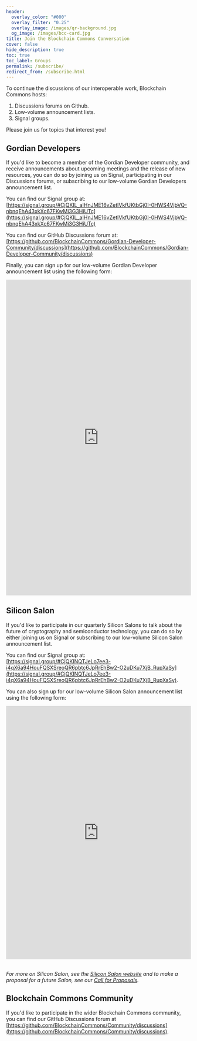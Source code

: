 ```yaml
---
header:
  overlay_color: "#000"
  overlay_filter: "0.25"
  overlay_image: /images/qr-background.jpg
  og_image: /images/bcc-card.jpg
title: Join the Blockchain Commons Conversation
cover: false
hide_description: true
toc: true
toc_label: Groups
permalink: /subscribe/
redirect_from: /subscribe.html
---
```


To continue the discussions of our interoperable work, Blockchain Commons hosts:
1. Discussions forums on Github.
2. Low-volume announcement lists.
3. Signal groups.

Please join us for topics that interest you!

## Gordian Developers

If you'd like to become a member of the Gordian Developer community, and receive announcements about upcoming meetings and the release of new resources, you can do so by  joining us on Signal, participating in our Discussions forums, or subscribing to our low-volume Gordian Developers announcement list.

You can find our Signal group at:
[https://signal.group/#CjQKIL_aIHnJME16vZetIVkfUKtbGj0I-0HWS4VjbVQ-nbnqEhA43xkXc67FKwMi3G3HiUTc](https://signal.group/#CjQKIL_aIHnJME16vZetIVkfUKtbGj0I-0HWS4VjbVQ-nbnqEhA43xkXc67FKwMi3G3HiUTc)

You can find our GitHub Discussions forum at: [https://github.com/BlockchainCommons/Gordian-Developer-Community/discussions](https://github.com/BlockchainCommons/Gordian-Developer-Community/discussions)

Finally, you can sign up for our low-volume Gordian Developer announcement list using the following form:

<iframe width="100%" height="860" src="https://4c957a4c.sibforms.com/serve/MUIEAHW5lZ3ENqiRER8BiJM81U2g_xu74SaK0QfUd_M8_w1q7Y5cahlLIPTU3z59dIxZhZzaIO5B6nE3OH6U04IXTjp-0k32vNyq5qMN7EJE9MwV8ezVR0ldW-ebKjNe6KcnTD5GMOKq80jwbolxjQszNtSyHHNcXLt8-0CHEdxBp_Jb1wnKXnRar-UZfvjoMepahGm-LhSee0Sb" frameborder="0" scrolling="auto" allowfullscreen style="display: block;margin-left: auto;margin-right: auto;max-width: 100%;"></iframe>

## Silicon Salon

If you'd like to participate in our quarterly Silicon Salons to talk about the future of cryptography and semiconductor technology, you can do so by either  joining us on Signal or subscribing to our low-volume Silicon Salon announcement list.

You can find our Signal group at: [https://signal.group/#CjQKINQTJeLo7ee3-i4qX6a94HouFQSXSreoQR6pbtc6JpRrEhBw2-O2uDKu7XjB_RupXaSy](https://signal.group/#CjQKINQTJeLo7ee3-i4qX6a94HouFQSXSreoQR6pbtc6JpRrEhBw2-O2uDKu7XjB_RupXaSy).

You can also sign up for our low-volume Silicon Salon announcement list using the following form:

<iframe width="100%" height="690" src="https://4c957a4c.sibforms.com/serve/MUIEAC0l33cvDr_mXfSxoWnaUq0U7ThdG0rfp2HMv7k_nAzBvzrBdHsP_laHPtt59NZJ5_QYOzsjFkkRO0SJHAC8KMaj1Vnf_fEzGTYiKl6RfZqdF98oZ5v2kV5yfEu8vOWAmcScs7Jvdono-Dt_rltOS9-QNxr0VnIdimLsHBMeTzfIjgr-ctA0G4qpZBcY66FdKkG8vEKRrNR6" frameborder="0" scrolling="auto" allowfullscreen style="display: block;margin-left: auto;margin-right: auto;max-width: 100%;"></iframe>

<br>

_For more on Silicon Salon, see the [Silicon Salon website](https://www.siliconsalon.info) and to make a proposal for a future Salon, see our [Call for Proposals](https://www.siliconsalon.info/proposals/)._

## Blockchain Commons Community

If you'd like to participate in the wider Blockchain Commons community, you can find our GitHub Discussions forum at [https://github.com/BlockchainCommons/Community/discussions](https://github.com/BlockchainCommons/Community/discussions).
